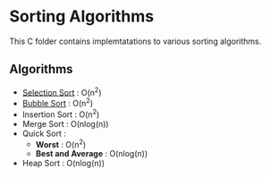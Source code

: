 # Sorting Algorithms
This C folder contains implemtatations to various sorting algorithms.

## Algorithms
- [Selection Sort](https://github.com/josecorella/lets-talk-about-sorts/blob/01c472d0d25ddc9f2b921a1d9c3718f171d5c3a5/c/sort.c#L9) : O(n<sup>2</sup>)
- [Bubble Sort](https://github.com/josecorella/lets-talk-about-sorts/blob/01c472d0d25ddc9f2b921a1d9c3718f171d5c3a5/c/sort.c#L23) : O(n<sup>2</sup>)
- Insertion Sort : O(n<sup>2</sup>)
- Merge Sort : O(nlog(n))
- Quick Sort : 
    - <b>Worst</b> : O(n<sup>2</sup>)
    - <b>Best and Average</b> : O(nlog(n))
- Heap Sort : O(nlog(n))
